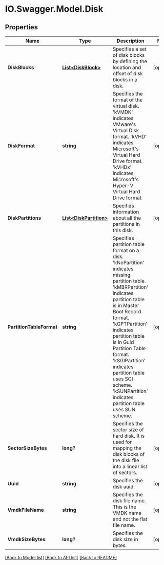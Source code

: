 # IO.Swagger.Model.Disk
## Properties

Name | Type | Description | Notes
------------ | ------------- | ------------- | -------------
**DiskBlocks** | [**List&lt;DiskBlock&gt;**](DiskBlock.md) | Specifies a set of disk blocks by defining the location and offset of disk blocks in a disk. | [optional] 
**DiskFormat** | **string** | Specifies the format of the virtual disk. &#39;kVMDK&#39; indicates VMware&#39;s Virtual Disk format. &#39;kVHD&#39; indicates Microsoft&#39;s Virtual Hard Drive format. &#39;kVHDx&#39; indicates Microsoft&#39;s Hyper-V Virtual Hard Drive format. | [optional] 
**DiskPartitions** | [**List&lt;DiskPartition&gt;**](DiskPartition.md) | Specifies information about all the partitions in this disk. | [optional] 
**PartitionTableFormat** | **string** | Specifies partition table format on a disk. &#39;kNoPartition&#39; indicates missing partition table. &#39;kMBRPartition&#39; indicates partition table is in Master Boot Record format. &#39;kGPTPartition&#39; indicates partition table is in Guid Partition Table format. &#39;kSGIPartition&#39; indicates partition table uses SGI scheme. &#39;kSUNPartition&#39; indicates partition table uses SUN scheme. | [optional] 
**SectorSizeBytes** | **long?** | Specifies the sector size of hard disk. It is used for mapping the disk blocks of the disk file into a linear list of sectors. | [optional] 
**Uuid** | **string** | Specifies the disk uuid. | [optional] 
**VmdkFileName** | **string** | Specifies the disk file name. This is the VMDK name and not the flat file name. | [optional] 
**VmdkSizeBytes** | **long?** | Specifies the disk size in bytes. | [optional] 

[[Back to Model list]](../README.md#documentation-for-models) [[Back to API list]](../README.md#documentation-for-api-endpoints) [[Back to README]](../README.md)


